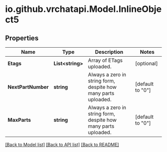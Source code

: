 
# io.github.vrchatapi.Model.InlineObject5

## Properties

Name | Type | Description | Notes
------------ | ------------- | ------------- | -------------
**Etags** | **List&lt;string&gt;** | Array of ETags uploaded. | [optional] 
**NextPartNumber** | **string** | Always a zero in string form, despite how many parts uploaded. | [default to "0"]
**MaxParts** | **string** | Always a zero in string form, despite how many parts uploaded. | [default to "0"]

[[Back to Model list]](../README.md#documentation-for-models)
[[Back to API list]](../README.md#documentation-for-api-endpoints)
[[Back to README]](../README.md)


